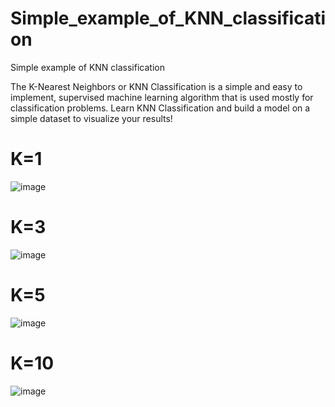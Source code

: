 # Simple_example_of_KNN_classification
Simple example of KNN classification

The K-Nearest Neighbors or KNN Classification is a simple and easy to implement, supervised machine learning algorithm that is used mostly for classification problems.
Learn KNN Classification and build a model on a simple dataset to visualize your results!
# K=1
![image](https://user-images.githubusercontent.com/80626713/143719496-2250fb5f-ce77-4dd6-8ecd-799274a210cd.png)
# K=3
![image](https://user-images.githubusercontent.com/80626713/143719570-327f872e-e2dd-40d8-9464-0195dddc6aea.png)
# K=5
![image](https://user-images.githubusercontent.com/80626713/143719591-5f5783d6-246b-48d2-8812-bc83f4190390.png)
# K=10
![image](https://user-images.githubusercontent.com/80626713/143719652-4240d8b6-ca86-4f7e-a1c6-9b81558e7312.png)
